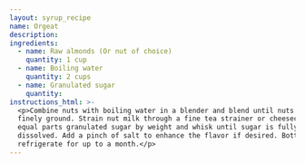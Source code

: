 ```yaml
---
layout: syrup_recipe
name: Orgeat
description:
ingredients:
  - name: Raw almonds (Or nut of choice)
    quantity: 1 cup
  - name: Boiling water
    quantity: 2 cups
  - name: Granulated sugar
    quantity:
instructions_html: >-
  <p>Combine nuts with boiling water in a blender and blend until nuts have been
  finely ground. Strain nut milk through a fine tea strainer or cheesecloth, add
  equal parts granulated sugar by weight and whisk until sugar is fully
  dissolved. Add a pinch of salt to enhance the flavor if desired. Bottle and
  refrigerate for up to a month.</p>
---
```



